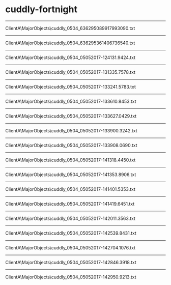 # cuddly-fortnight

-------------------------------------
ClientA\MajorObjects\cuddly_0504_636295089917993090.txt

-------------------------------------
ClientA\MajorObjects\cuddly_0504_636295361406736540.txt

-------------------------------------
ClientA\MajorObjects\cuddly_0504_05052017-124131.9424.txt

-------------------------------------
ClientA\MajorObjects\cuddly_0504_05052017-131335.7578.txt

-------------------------------------
ClientA\MajorObjects\cuddly_0504_05052017-133241.5783.txt

-------------------------------------
ClientA\MajorObjects\cuddly_0504_05052017-133610.8453.txt

-------------------------------------
ClientA\MajorObjects\cuddly_0504_05052017-133627.0429.txt

-------------------------------------
ClientA\MajorObjects\cuddly_0504_05052017-133900.3242.txt

-------------------------------------
ClientA\MajorObjects\cuddly_0504_05052017-133908.0690.txt

-------------------------------------
ClientA\MajorObjects\cuddly_0504_05052017-141318.4450.txt

-------------------------------------
ClientA\MajorObjects\cuddly_0504_05052017-141353.8906.txt

-------------------------------------
ClientA\MajorObjects\cuddly_0504_05052017-141401.5353.txt

-------------------------------------
ClientA\MajorObjects\cuddly_0504_05052017-141419.6451.txt

-------------------------------------
ClientA\MajorObjects\cuddly_0504_05052017-142011.3563.txt

-------------------------------------
ClientA\MajorObjects\cuddly_0504_05052017-142539.8431.txt

-------------------------------------
ClientA\MajorObjects\cuddly_0504_05052017-142704.1076.txt

-------------------------------------
ClientA\MajorObjects\cuddly_0504_05052017-142846.3918.txt

-------------------------------------
ClientA\MajorObjects\cuddly_0504_05052017-142950.9213.txt
